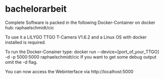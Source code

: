 # bachelorarbeit

Complete Software is packed in the following Docker-Container on docker hub: raphaelschmidt/cic

To use it a LILYGO TTGO T-Camera V1.6.2 and a Linux OS with docker installed is required.

To run the Docker-Conainer type: 
docker run --device=[port_of_your_TTGO] -d -p 5000:5000 raphaelschmidt/cic
If you want to get some debug output omit the -d flag.

You can now access the Webinterface via http://localhost:5000

